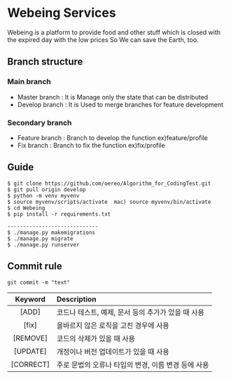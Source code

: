 # Webeing Services

Webeing is a platform to provide food and other stuff which is closed with the expired day with the low prices So We can save the Earth, too.

## Branch structure

### Main branch
* Master branch : It is Manage only the state that can be distributed
* Develop branch : It is Used to merge branches for feature development

### Secondary branch

* Feature branch : Branch to develop the function ex)feature/profile
* Fix branch : Branch to fix the function ex)fix/profile

## Guide

```console
$ git clone https://github.com/oereo/Algorithm_for_CodingTest.git
$ git pull origin develop
$ python -m venv myvenv
$ source myvenv/scripts/activate  mac) source myvenv/bin/activate
$ cd Webeing
$ pip install -r requirements.txt

-----------------------------
$ ./manage.py makemigrations
$ ./manage.py migrate
$ ./manage.py runserver
```

## Commit rule
```console
git commit -m "text"
```

|Keyword|Description|
|:---:|:---|
|[ADD]|코드나 테스트, 예제, 문서 등의 추가가 있을 때 사용|
|[fix]|올바르지 않은 로직을 고친 경우에 사용|
|[REMOVE]|코드의 삭제가 있을 때 사용|
|[UPDATE]|개정이나 버전 업데이트가 있을 때 사용|
|[CORRECT]|주로 문법의 오류나 타입의 변경, 이름 변경 등에 사용|
